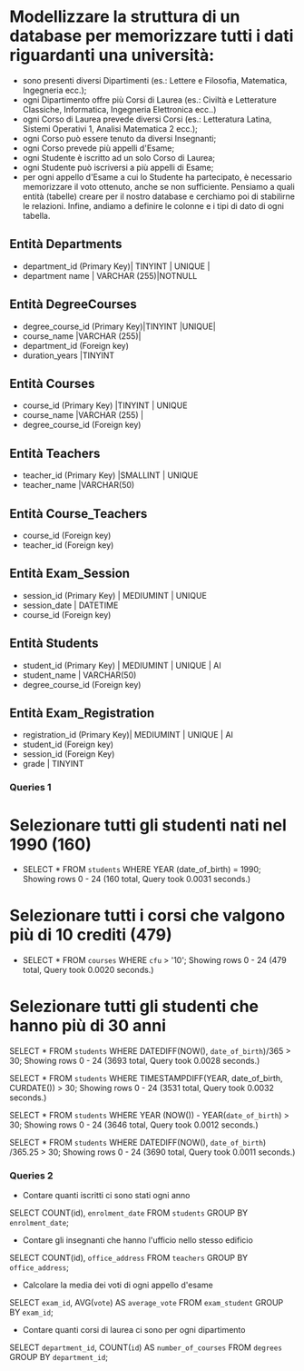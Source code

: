 # Modellizzare la struttura di un database per memorizzare tutti i dati riguardanti una università:

- sono presenti diversi Dipartimenti (es.: Lettere e Filosofia, Matematica, Ingegneria ecc.);
- ogni Dipartimento offre più Corsi di Laurea (es.: Civiltà e Letterature Classiche, Informatica, Ingegneria Elettronica ecc..)
- ogni Corso di Laurea prevede diversi Corsi (es.: Letteratura Latina, Sistemi Operativi 1, Analisi Matematica 2 ecc.);
- ogni Corso può essere tenuto da diversi Insegnanti;
- ogni Corso prevede più appelli d'Esame;
- ogni Studente è iscritto ad un solo Corso di Laurea;
- ogni Studente può iscriversi a più appelli di Esame;
- per ogni appello d'Esame a cui lo Studente ha partecipato, è necessario memorizzare il voto ottenuto, anche se non sufficiente.
  Pensiamo a quali entità (tabelle) creare per il nostro database e cerchiamo poi di stabilirne le relazioni. Infine, andiamo a definire le colonne e i tipi di dato di ogni tabella.

## Entità Departments

- department_id (Primary Key)| TINYINT | UNIQUE |
- department name | VARCHAR (255)|NOTNULL

## Entità DegreeCourses

- degree_course_id (Primary Key)|TINYINT |UNIQUE|
- course_name |VARCHAR (255)|
- department_id (Foreign key)
- duration_years |TINYINT

## Entità Courses

- course_id (Primary Key) |TINYINT | UNIQUE
- course_name |VARCHAR (255) |
- degree_course_id (Foreign key)

## Entità Teachers

- teacher_id (Primary Key) |SMALLINT | UNIQUE
- teacher_name |VARCHAR(50)

## Entità Course_Teachers

- course_id (Foreign key)
- teacher_id (Foreign key)

## Entità Exam_Session

- session_id (Primary Key) | MEDIUMINT | UNIQUE
- session_date | DATETIME
- course_id (Foreign key)

## Entità Students

- student_id (Primary Key) | MEDIUMINT | UNIQUE | AI
- student_name | VARCHAR(50)
- degree_course_id (Foreign key)

## Entità Exam_Registration

- registration_id (Primary Key)| MEDIUMINT | UNIQUE | AI
- student_id (Foreign key)
- session_id (Foreign Key)
- grade | TINYINT

### Queries 1

# Selezionare tutti gli studenti nati nel 1990 (160)

- SELECT \* FROM `students` WHERE YEAR (date_of_birth) = 1990;
  Showing rows 0 - 24 (160 total, Query took 0.0031 seconds.)

# Selezionare tutti i corsi che valgono più di 10 crediti (479)

- SELECT \* FROM `courses` WHERE `cfu` > '10';
  Showing rows 0 - 24 (479 total, Query took 0.0020 seconds.)

# Selezionare tutti gli studenti che hanno più di 30 anni

SELECT \* FROM `students` WHERE DATEDIFF(NOW(), `date_of_birth`)/365 > 30;
Showing rows 0 - 24 (3693 total, Query took 0.0028 seconds.)

SELECT \*
FROM `students`
WHERE TIMESTAMPDIFF(YEAR, date_of_birth, CURDATE()) > 30;
Showing rows 0 - 24 (3531 total, Query took 0.0032 seconds.)

SELECT \* FROM `students` WHERE YEAR (NOW()) - YEAR(`date_of_birth`) > 30;
Showing rows 0 - 24 (3646 total, Query took 0.0012 seconds.)

SELECT \* FROM `students`
WHERE DATEDIFF(NOW(), `date_of_birth`) /365.25 > 30;
Showing rows 0 - 24 (3690 total, Query took 0.0011 seconds.)

### Queries 2

- Contare quanti iscritti ci sono stati ogni anno

SELECT COUNT(id), `enrolment_date`
FROM `students`
GROUP BY `enrolment_date`;

- Contare gli insegnanti che hanno l'ufficio nello stesso edificio

SELECT COUNT(id), `office_address`
FROM `teachers`
GROUP BY `office_address`;

- Calcolare la media dei voti di ogni appello d'esame

SELECT `exam_id`,
AVG(`vote`) AS `average_vote`
FROM `exam_student`
GROUP BY `exam_id`;

- Contare quanti corsi di laurea ci sono per ogni dipartimento

SELECT `department_id`,
COUNT(`id`) AS `number_of_courses`
FROM `degrees`
GROUP BY `department_id`;
